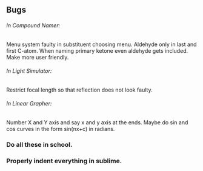 ## Bugs
###### In Compound Namer: 
Menu system faulty in substituent choosing menu.
Aldehyde only in last and first C-atom.
When naming primary ketone even aldehyde gets included.
Make more user friendly.
###### In Light Simulator:
Restrict focal length so that reflection does not look faulty.
###### In Linear Grapher:
Number X and Y axis and say x and y axis at the ends.
Maybe do sin and cos curves in the form sin(nx+c) in radians.

### Do all these in school.
### Properly indent everything in sublime.
